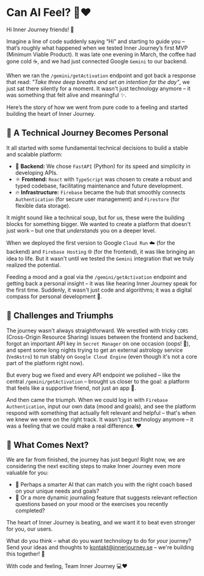 # Can AI Feel? 🤖❤️

Hi Inner Journey friends! 👋

Imagine a line of code suddenly saying “Hi” and starting to guide you – that’s roughly what happened when we tested Inner Journey’s first MVP (Minimum Viable Product). It was late one evening in March, the coffee had gone cold ☕, and we had just connected Google `Gemini` to our backend.

When we ran the `/gemini/getActivation` endpoint and got back a response that read: *"Take three deep breaths and set an intention for the day"*, we just sat there silently for a moment. It wasn't just technology anymore – it was something that felt alive and meaningful ✨.

Here’s the story of how we went from pure code to a feeling and started building the heart of Inner Journey.

## 🚀 A Technical Journey Becomes Personal

It all started with some fundamental technical decisions to build a stable and scalable platform:

-   🐍 **Backend:** We chose `FastAPI` (Python) for its speed and simplicity in developing APIs.
-   ⚛️ **Frontend:** `React` with `TypeScript` was chosen to create a robust and typed codebase, facilitating maintenance and future development.
-   🔥 **Infrastructure:** `Firebase` became the hub that smoothly connects `Authentication` (for secure user management) and `Firestore` (for flexible data storage).

It might sound like a technical soup, but for us, these were the building blocks for something bigger. We wanted to create a platform that doesn't just work – but one that *understands* you on a deeper level.

When we deployed the first version to Google `Cloud Run` ☁️ (for the backend) and `Firebase Hosting` 🌐 (for the frontend), it was like bringing an idea to life. But it wasn't until we tested the `Gemini` integration that we truly realized the potential.

Feeding a mood and a goal via the `/gemini/getActivation` endpoint and getting back a personal insight – it was like hearing Inner Journey speak for the first time. Suddenly, it wasn't just code and algorithms; it was a digital compass for personal development 🧭.

## 💪 Challenges and Triumphs

The journey wasn't always straightforward. We wrestled with tricky `CORS` (Cross-Origin Resource Sharing) issues between the frontend and backend, forgot an important API key in `Secret Manager` on one occasion (oops! 🔑), and spent some long nights trying to get an external astrology service (`VedAstro`) to run stably on `Google Cloud Engine` (even though it's not a core part of the platform right now).

But every bug we fixed and every API endpoint we polished – like the central `/gemini/getActivation` – brought us closer to the goal: a platform that feels like a supportive friend, not just an app 🎯.

And then came the triumph. When we could log in with `Firebase Authentication`, input our own data (mood and goals), and see the platform respond with something that actually felt relevant and helpful – that's when we knew we were on the right track. It wasn't just technology anymore – it was a feeling that we could make a real difference. ❤️

## 🤔 What Comes Next?

We are far from finished, the journey has just begun! Right now, we are considering the next exciting steps to make Inner Journey even more valuable for you:

-   🤖 Perhaps a smarter AI that can match you with the right coach based on your unique needs and goals?
-   📝 Or a more dynamic journaling feature that suggests relevant reflection questions based on your mood or the exercises you recently completed?

The heart of Inner Journey is beating, and we want it to beat even stronger for you, our users.

What do you think – what do you want technology to do for *your* journey? Send your ideas and thoughts to [kontakt@innerjourney.se](mailto:kontakt@innerjourney.se) – we're building this together! 🤝

With code and feeling,
Team Inner Journey 💻❤️